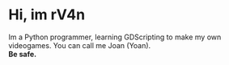# Hi, im rV4n

Im a Python programmer, learning GDScripting to make my own videogames. 
You can call me Joan (Yoan).  
**Be safe.**
